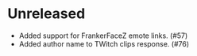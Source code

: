 # Unreleased

- Added support for FrankerFaceZ emote links. (#57)
- Added author name to TWitch clips response. (#76)
